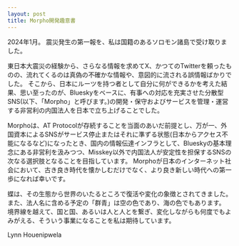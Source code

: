 ```yaml
---
layout: post
title: Morpho開発趣意書
---
```

2024年1月。
震災発生の第一報を、私は国籍のあるソロモン諸島で受け取りました。

東日本大震災の経験から、さらなる情報を求めてX、かつてのTwitterを頼ったものの、流れてくるのは真偽の不確かな情報や、意図的に流される誤情報ばかりでした。
そこから、日本にルーツを持つ者として自分に何ができるかを考えた結果、思い至ったのが、Blueskyをベースに、有事への対応を充実させた分散型SNS(以下、「Morpho」と呼びます。)の開発・保守およびサービスを管理・運営する非営利の内国法人を日本で立ち上げることでした。

Morphoは、AT Protocolが存続することを当面のあいだ前提とし、万が一、外国資本によるSNSがサービス停止またはそれに準ずる状態(日本からアクセス不能になるなど)になったとき、国内の情報伝達インフラとして、Blueskyの基本理念にある非営利を汲みつつ、Misskey以外で内国法人が安定性を担保するSNSの次なる選択肢となることを目指しています。
Morphoが日本のインターネット社会において、古き良き時代を懐かしむだけでなく、より良き新しい時代への第一歩になれば幸いです。

蝶は、その生態から世界のいたるところで復活や変化の象徴とされてきました。
また、法人名に含める予定の「群青」は空の色であり、海の色でもあります。
境界線を越えて、国と国、あるいは人と人とを繋ぎ、変化しながらも何度でもよみがえる、そういう事業になることを私は期待しています。

<p class="right">
Lynn Houenipwela
</p>
